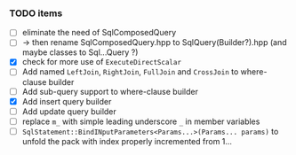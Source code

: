 
### TODO items

- [ ] eliminate the need of SqlComposedQuery
- [ ] -> then rename SqlComposedQuery.hpp to SqlQuery(Builder?).hpp (and maybe classes to Sql...Query ?)
- [x] check for more use of `ExecuteDirectScalar`
- [ ] Add named `LeftJoin`, `RightJoin`, `FullJoin` and `CrossJoin` to where-clause builder
- [ ] Add sub-query support to where-clause builder
- [x] Add insert query builder
- [ ] Add update query builder
- [ ] replace `m_` with simple leading underscore `_` in member variables
- [ ] `SqlStatement::BindINputParameters<Params...>(Params... params)` to unfold the pack with index properly incremented from 1...
